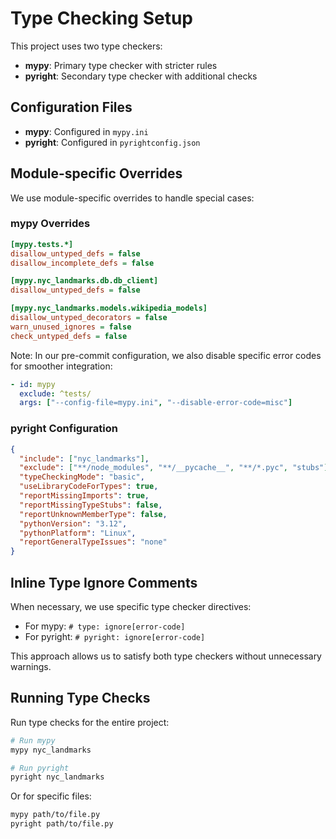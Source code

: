 # Type Checking Setup

This project uses two type checkers:

- **mypy**: Primary type checker with stricter rules
- **pyright**: Secondary type checker with additional checks

## Configuration Files

- **mypy**: Configured in `mypy.ini`
- **pyright**: Configured in `pyrightconfig.json`

## Module-specific Overrides

We use module-specific overrides to handle special cases:

### mypy Overrides

```ini
[mypy.tests.*]
disallow_untyped_defs = false
disallow_incomplete_defs = false

[mypy.nyc_landmarks.db.db_client]
disallow_untyped_defs = false

[mypy.nyc_landmarks.models.wikipedia_models]
disallow_untyped_decorators = false
warn_unused_ignores = false
check_untyped_defs = false
```

Note: In our pre-commit configuration, we also disable specific error codes for smoother
integration:

```yaml
- id: mypy
  exclude: ^tests/
  args: ["--config-file=mypy.ini", "--disable-error-code=misc"]
```

### pyright Configuration

```json
{
  "include": ["nyc_landmarks"],
  "exclude": ["**/node_modules", "**/__pycache__", "**/*.pyc", "stubs"],
  "typeCheckingMode": "basic",
  "useLibraryCodeForTypes": true,
  "reportMissingImports": true,
  "reportMissingTypeStubs": false,
  "reportUnknownMemberType": false,
  "pythonVersion": "3.12",
  "pythonPlatform": "Linux",
  "reportGeneralTypeIssues": "none"
}
```

## Inline Type Ignore Comments

When necessary, we use specific type checker directives:

- For mypy: `# type: ignore[error-code]`
- For pyright: `# pyright: ignore[error-code]`

This approach allows us to satisfy both type checkers without unnecessary warnings.

## Running Type Checks

Run type checks for the entire project:

```bash
# Run mypy
mypy nyc_landmarks

# Run pyright
pyright nyc_landmarks
```

Or for specific files:

```bash
mypy path/to/file.py
pyright path/to/file.py
```
